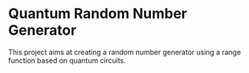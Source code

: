 # Quantum Random Number Generator

This project aims at creating a random number generator using a range function based on quantum circuits.